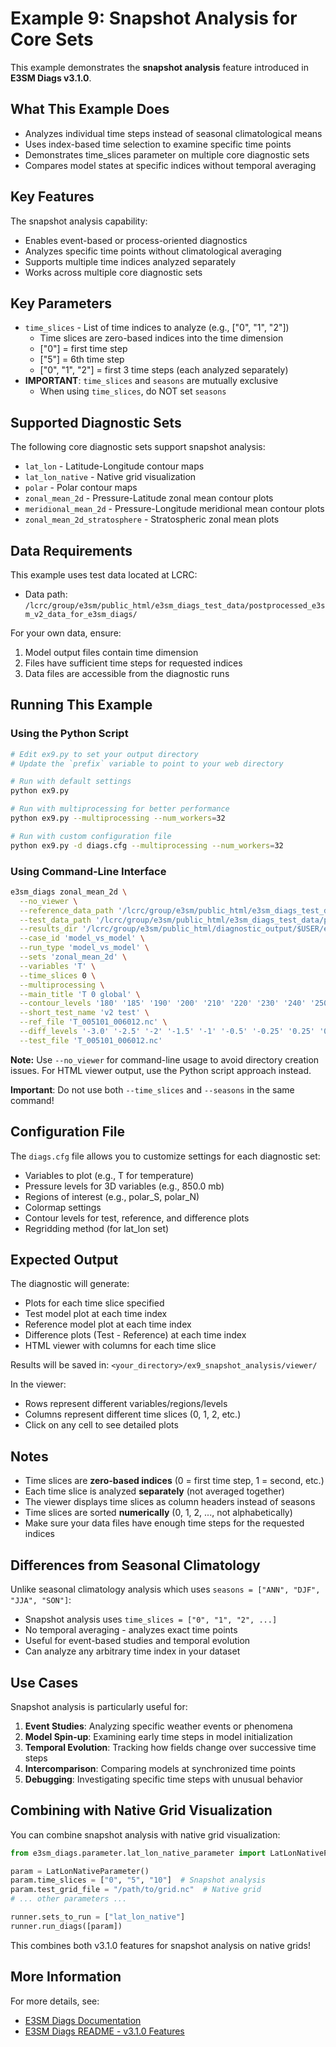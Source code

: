 # Example 9: Snapshot Analysis for Core Sets

This example demonstrates the **snapshot analysis** feature introduced in **E3SM Diags v3.1.0**.

## What This Example Does

- Analyzes individual time steps instead of seasonal climatological means
- Uses index-based time selection to examine specific time points
- Demonstrates time_slices parameter on multiple core diagnostic sets
- Compares model states at specific indices without temporal averaging

## Key Features

The snapshot analysis capability:
- Enables event-based or process-oriented diagnostics
- Analyzes specific time points without climatological averaging
- Supports multiple time indices analyzed separately
- Works across multiple core diagnostic sets

## Key Parameters

- `time_slices` - List of time indices to analyze (e.g., ["0", "1", "2"])
  - Time slices are zero-based indices into the time dimension
  - ["0"] = first time step
  - ["5"] = 6th time step
  - ["0", "1", "2"] = first 3 time steps (each analyzed separately)
- **IMPORTANT**: `time_slices` and `seasons` are mutually exclusive
  - When using `time_slices`, do NOT set `seasons`

## Supported Diagnostic Sets

The following core diagnostic sets support snapshot analysis:
- `lat_lon` - Latitude-Longitude contour maps
- `lat_lon_native` - Native grid visualization
- `polar` - Polar contour maps
- `zonal_mean_2d` - Pressure-Latitude zonal mean contour plots
- `meridional_mean_2d` - Pressure-Longitude meridional mean contour plots
- `zonal_mean_2d_stratosphere` - Stratospheric zonal mean plots

## Data Requirements

This example uses test data located at LCRC:
- Data path: `/lcrc/group/e3sm/public_html/e3sm_diags_test_data/postprocessed_e3sm_v2_data_for_e3sm_diags/`

For your own data, ensure:
1. Model output files contain time dimension
2. Files have sufficient time steps for requested indices
3. Data files are accessible from the diagnostic runs

## Running This Example

### Using the Python Script

```bash
# Edit ex9.py to set your output directory
# Update the `prefix` variable to point to your web directory

# Run with default settings
python ex9.py

# Run with multiprocessing for better performance
python ex9.py --multiprocessing --num_workers=32

# Run with custom configuration file
python ex9.py -d diags.cfg --multiprocessing --num_workers=32
```

### Using Command-Line Interface

```bash
e3sm_diags zonal_mean_2d \
  --no_viewer \
  --reference_data_path '/lcrc/group/e3sm/public_html/e3sm_diags_test_data/postprocessed_e3sm_v2_data_for_e3sm_diags/20210528.v2rc3e.piControl.ne30pg2_EC30to60E2r2.chrysalis/time-series/rgr' \
  --test_data_path '/lcrc/group/e3sm/public_html/e3sm_diags_test_data/postprocessed_e3sm_v2_data_for_e3sm_diags/20210528.v2rc3e.piControl.ne30pg2_EC30to60E2r2.chrysalis/time-series/rgr' \
  --results_dir '/lcrc/group/e3sm/public_html/diagnostic_output/$USER/e3sm_diags_examples/ex9_snapshot_analysis' \
  --case_id 'model_vs_model' \
  --run_type 'model_vs_model' \
  --sets 'zonal_mean_2d' \
  --variables 'T' \
  --time_slices 0 \
  --multiprocessing \
  --main_title 'T 0 global' \
  --contour_levels '180' '185' '190' '200' '210' '220' '230' '240' '250' '260' '270' '280' '290' '295' '300' \
  --short_test_name 'v2 test' \
  --ref_file 'T_005101_006012.nc' \
  --diff_levels '-3.0' '-2.5' '-2' '-1.5' '-1' '-0.5' '-0.25' '0.25' '0.5' '1' '1.5' '2' '2.5' '3.0' \
  --test_file 'T_005101_006012.nc'
```

**Note:** Use `--no_viewer` for command-line usage to avoid directory creation issues. For HTML viewer output, use the Python script approach instead.

**Important**: Do not use both `--time_slices` and `--seasons` in the same command!

## Configuration File

The `diags.cfg` file allows you to customize settings for each diagnostic set:
- Variables to plot (e.g., T for temperature)
- Pressure levels for 3D variables (e.g., 850.0 mb)
- Regions of interest (e.g., polar_S, polar_N)
- Colormap settings
- Contour levels for test, reference, and difference plots
- Regridding method (for lat_lon set)

## Expected Output

The diagnostic will generate:
- Plots for each time slice specified
- Test model plot at each time index
- Reference model plot at each time index
- Difference plots (Test - Reference) at each time index
- HTML viewer with columns for each time slice

Results will be saved in: `<your_directory>/ex9_snapshot_analysis/viewer/`

In the viewer:
- Rows represent different variables/regions/levels
- Columns represent different time slices (0, 1, 2, etc.)
- Click on any cell to see detailed plots

## Notes

- Time slices are **zero-based indices** (0 = first time step, 1 = second, etc.)
- Each time slice is analyzed **separately** (not averaged together)
- The viewer displays time slices as column headers instead of seasons
- Time slices are sorted **numerically** (0, 1, 2, ..., not alphabetically)
- Make sure your data files have enough time steps for the requested indices

## Differences from Seasonal Climatology

Unlike seasonal climatology analysis which uses `seasons = ["ANN", "DJF", "JJA", "SON"]`:
- Snapshot analysis uses `time_slices = ["0", "1", "2", ...]`
- No temporal averaging - analyzes exact time points
- Useful for event-based studies and temporal evolution
- Can analyze any arbitrary time index in your dataset

## Use Cases

Snapshot analysis is particularly useful for:
1. **Event Studies**: Analyzing specific weather events or phenomena
2. **Model Spin-up**: Examining early time steps in model initialization
3. **Temporal Evolution**: Tracking how fields change over successive time steps
4. **Intercomparison**: Comparing models at synchronized time points
5. **Debugging**: Investigating specific time steps with unusual behavior

## Combining with Native Grid Visualization

You can combine snapshot analysis with native grid visualization:

```python
from e3sm_diags.parameter.lat_lon_native_parameter import LatLonNativeParameter

param = LatLonNativeParameter()
param.time_slices = ["0", "5", "10"]  # Snapshot analysis
param.test_grid_file = "/path/to/grid.nc"  # Native grid
# ... other parameters ...

runner.sets_to_run = ["lat_lon_native"]
runner.run_diags([param])
```

This combines both v3.1.0 features for snapshot analysis on native grids!

## More Information

For more details, see:
- [E3SM Diags Documentation](https://e3sm-project.github.io/e3sm_diags)
- [E3SM Diags README - v3.1.0 Features](https://github.com/E3SM-Project/e3sm_diags#new-features-in-v310)
